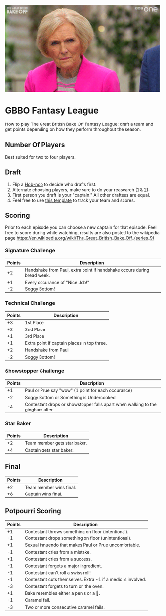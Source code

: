 ![gbbo](/gbbo.gif)


# GBBO Fantasy League
How to play The Great British Bake Off Fantasy League: draft a team and get points depending on how they perform throughout the season.

## Number Of Players
Best suited for two to four players.

## Draft
1. Flip a [Hob-nob](https://en.wikipedia.org/wiki/Hobnob_biscuit) to decide who drafts first.
2. Alternate choosing players, make sure to do your reasearch ([1](https://thegreatbritishbakeoff.co.uk/bakers/series-9/) & [2](https://en.wikipedia.org/wiki/The_Great_British_Bake_Off_(series_9))):
3. First person you draft is your "captain." All other draftees are equal.
4. Feel free to use [this template](https://docs.google.com/spreadsheets/d/1P__zc4jc638WBl_MPb1T2o05ou97sRpo7Os7VMjWFNc/edit?usp=sharing) to track your team and scores. 

## Scoring
Prior to each episode you can choose a new captain for that episode. Feel free to score during while watching, results are also posted to the wikipedia page https://en.wikipedia.org/wiki/The_Great_British_Bake_Off_(series_9)

### Signature Challenge
| Points | Description |
| --- | --- |
| +2 | Handshake from Paul, extra point if handshake occurs during bread week. |
| +1 | Every occurance of "Nice Job!" |
| -2 | Soggy Bottom! |

### Technical Challenge
| Points | Description |
| --- | --- |
| +3 | 1st Place |
| +2 | 2nd Place |
| +1 | 3rd Place |
| +1 | Extra point if captain places in top three. |
| +2 | Handshake from Paul |
| -2 | Soggy Bottom! |

### Showstopper Challenge
| Points | Description |
| --- | --- |
| +1 | Paul or Prue say "wow" (1 point for each occurance) |
| -2 | Soggy Bottom or Something is Undercooked |
| -4 | Contestant drops or showstopper falls apart when walking to the gingham alter. |


### Star Baker
| Points | Description |
| --- | --- |
| +2 | Team member gets star baker. |
| +4 | Captain gets star baker. |

## Final
| Points | Description |
| --- | --- |
| +2 | Team member wins final. |
| +8 | Captain wins final. |

## Potpourri Scoring
| Points | Description |
| --- | --- |
| +1 | Contestant throws something on floor (intentional). |
| -1 | Contestant drops something on floor (unintentional). |
| +1 | Sexual innuendo that makes Paul or Prue uncomfortable. |
| -1 | Contestant cries from a mistake. |
| +1 | Contestant cries from a success. |
| -1 | Contestant forgets a major ingredient. |
| -1 | Contestant can't roll a swiss roll! |
| -1 | Contestant cuts themselves. Extra -1 if a medic is involved. |
| -3 | Contestant forgets to turn on the oven. |
| +1 | Bake resembles either a penis or a 💩. |
| -1 | Caramel fail. |
| -3 | Two or more consecutive caramel fails. |




